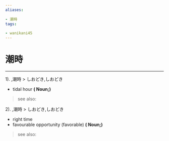```yaml
---
aliases:
    
- 潮時
tags:
    
- wanikani45
---
```


# 潮時
---
1).
,潮時 > しおどき,しおどき

- tidal hour
**( Noun;)**
> see also: 
            
2).
,潮時 > しおどき,しおどき

- right time
- favourable opportunity (favorable)
**( Noun;)**
> see also: 
            